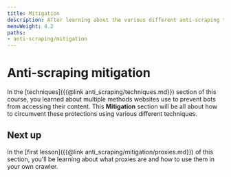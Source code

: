 ```yaml
---
title: Mitigation
description: After learning about the various different anti-scraping techniques websites use, learn how to mitigate them with a few different techniques.
menuWeight: 4.2
paths:
- anti-scraping/mitigation
---
```


# [](#anti-scraping-mitigation) Anti-scraping mitigation

In the [techniques]({{@link anti_scraping/techniques.md}}) section of this course, you learned about multiple methods websites use to prevent bots from accessing their content. This **Mitigation** section will be all about how to circumvent these protections using various different techniques.

<!-- Here there should  -->

## [](#next) Next up

In the [first lesson]({{@link anti_scraping/mitigation/proxies.md}}) of this section, you'll be learning about what proxies are and how to use them in your own crawler.
